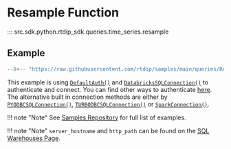 # Resample Function
::: src.sdk.python.rtdip_sdk.queries.time_series.resample

## Example
```python
--8<-- "https://raw.githubusercontent.com/rtdip/samples/main/queries/Resample/resample.py"
```

This example is using [```DefaultAuth()```](../../../authentication/azure.md) and [```DatabricksSQLConnection()```](../../connectors/db-sql-connector.md) to authenticate and connect. You can find other ways to authenticate [here](../../../authentication/azure.md). The alternative built in connection methods are either by [```PYODBCSQLConnection()```](../../connectors/pyodbc-sql-connector.md), [```TURBODBCSQLConnection()```](../../connectors/turbodbc-sql-connector.md) or [```SparkConnection()```](../../connectors/spark-connector.md).

!!! note "Note"
    See [Samples Repository](https://github.com/rtdip/samples/tree/main/queries) for full list of examples.

!!! note "Note"
    </b>```server_hostname``` and ```http_path``` can be found on the [SQL Warehouses Page](../../../../queries/databricks/sql-warehouses.md). <br />